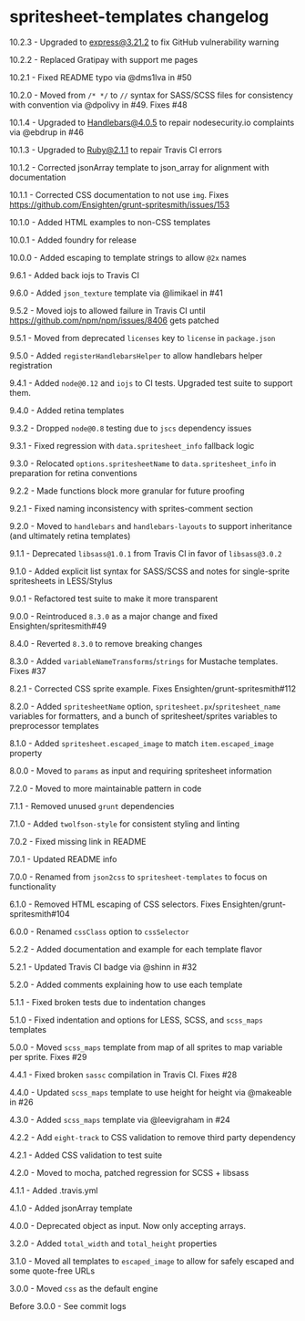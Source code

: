 # spritesheet-templates changelog
10.2.3 - Upgraded to express@3.21.2 to fix GitHub vulnerability warning

10.2.2 - Replaced Gratipay with support me pages

10.2.1 - Fixed README typo via @dms1lva in #50

10.2.0 - Moved from `/* */` to `//` syntax for SASS/SCSS files for consistency with convention via @dpolivy in #49. Fixes #48

10.1.4 - Upgraded to Handlebars@4.0.5 to repair nodesecurity.io complaints via @ebdrup in #46

10.1.3 - Upgraded to Ruby@2.1.1 to repair Travis CI errors

10.1.2 - Corrected jsonArray template to json_array for alignment with documentation

10.1.1 - Corrected CSS documentation to not use `img`. Fixes https://github.com/Ensighten/grunt-spritesmith/issues/153

10.1.0 - Added HTML examples to non-CSS templates

10.0.1 - Added foundry for release

10.0.0 - Added escaping to template strings to allow `@2x` names

9.6.1 - Added back iojs to Travis CI

9.6.0 - Added `json_texture` template via @limikael in #41

9.5.2 - Moved iojs to allowed failure in Travis CI until https://github.com/npm/npm/issues/8406 gets patched

9.5.1 - Moved from deprecated `licenses` key to `license` in `package.json`

9.5.0 - Added `registerHandlebarsHelper` to allow handlebars helper registration

9.4.1 - Added `node@0.12` and `iojs` to CI tests. Upgraded test suite to support them.

9.4.0 - Added retina templates

9.3.2 - Dropped `node@0.8` testing due to `jscs` dependency issues

9.3.1 - Fixed regression with `data.spritesheet_info` fallback logic

9.3.0 - Relocated `options.spritesheetName` to `data.spritesheet_info` in preparation for retina conventions

9.2.2 - Made functions block more granular for future proofing

9.2.1 - Fixed naming inconsistency with sprites-comment section

9.2.0 - Moved to `handlebars` and `handlebars-layouts` to support inheritance (and ultimately retina templates)

9.1.1 - Deprecated `libsass@1.0.1` from Travis CI in favor of `libsass@3.0.2`

9.1.0 - Added explicit list syntax for SASS/SCSS and notes for single-sprite spritesheets in LESS/Stylus

9.0.1 - Refactored test suite to make it more transparent

9.0.0 - Reintroduced `8.3.0` as a major change and fixed Ensighten/spritesmith#49

8.4.0 - Reverted `8.3.0` to remove breaking changes

8.3.0 - Added `variableNameTransforms`/`strings` for Mustache templates. Fixes #37

8.2.1 - Corrected CSS sprite example. Fixes Ensighten/grunt-spritesmith#112

8.2.0 - Added `spritesheetName` option, `spritesheet.px`/`spritesheet_name` variables for formatters, and a bunch of spritesheet/sprites variables to preprocessor templates

8.1.0 - Added `spritesheet.escaped_image` to match `item.escaped_image` property

8.0.0 - Moved to `params` as input and requiring spritesheet information

7.2.0 - Moved to more maintainable pattern in code

7.1.1 - Removed unused `grunt` dependencies

7.1.0 - Added `twolfson-style` for consistent styling and linting

7.0.2 - Fixed missing link in README

7.0.1 - Updated README info

7.0.0 - Renamed from `json2css` to `spritesheet-templates` to focus on functionality

6.1.0 - Removed HTML escaping of CSS selectors. Fixes Ensighten/grunt-spritesmith#104

6.0.0 - Renamed `cssClass` option to `cssSelector`

5.2.2 - Added documentation and example for each template flavor

5.2.1 - Updated Travis CI badge via @shinn in #32

5.2.0 - Added comments explaining how to use each template

5.1.1 - Fixed broken tests due to indentation changes

5.1.0 - Fixed indentation and options for LESS, SCSS, and `scss_maps` templates

5.0.0 - Moved `scss_maps` template from map of all sprites to map variable per sprite. Fixes #29

4.4.1 - Fixed broken `sassc` compilation in Travis CI. Fixes #28

4.4.0 - Updated `scss_maps` template to use height for height via @makeable in #26

4.3.0 - Added `scss_maps` template via @leevigraham in #24

4.2.2 - Add `eight-track` to CSS validation to remove third party dependency

4.2.1 - Added CSS validation to test suite

4.2.0 - Moved to mocha, patched regression for SCSS + libsass

4.1.1 - Added .travis.yml

4.1.0 - Added jsonArray template

4.0.0 - Deprecated object as input. Now only accepting arrays.

3.2.0 - Added `total_width` and `total_height` properties

3.1.0 - Moved all templates to `escaped_image` to allow for safely escaped and some quote-free URLs

3.0.0 - Moved `css` as the default engine

Before 3.0.0 - See commit logs

